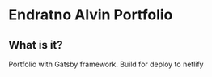 # Endratno Alvin Portfolio

## What is it?
Portfolio with Gatsby framework. Build for deploy to netlify
